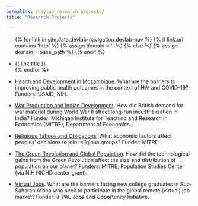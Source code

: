 ```yaml
---
permalink: /devlab_research_projects/
title: "Research Projects"

---
```


<!-- =============================Dev Lab header Below========================== -->

<div class="masthead">
  <div class="masthead__inner-wrap">
    <div class="masthead__menu">
      <nav id="" class="greedy-nav">
        <!-- <button><div class="navicon"></div></button> -->
        <ul class="visible-links">
                
{% for link in site.data.devlab-navigation.devlab-nav %}
            {% if link.url contains 'http' %}
              {% assign domain = '' %}
              {% else %}
              {% assign domain = base_path %}
            {% endif %}
            <li class="masthead__menu-item"><a href="{{ domain }}{{ link.url }}">{{ link.title }}</a></li>
          {% endfor %}
        </ul>
        <ul class="hidden-links hidden"></ul>
      </nav>
    </div>
  </div>
</div>


<!-- =============================Dev Lab Content Below========================== -->
* [Health and Development in Mozambique](https://fordschool.umich.edu/mozambique-research). What are the barriers to improving public health outcomes in the context of HIV and COVID-19? Funders: USAID; NIH.
 

* <ins>War Production and Indian Development</ins>. How did British demand for war materiel during World War II affect long-run industrialization in India? Funder: Michigan Institute for Teaching and Research in Economics (MITRE), Department of Economics. 
 

* <ins>Religious Taboos and Obligations</ins>. What economic factors affect peoples’ decisions to join religious groups? Funder: MITRE.
 

* <ins>The Green Revolution and Global Population</ins>. How did the technological gains from the Green Revolution affect the size and distribution of population on our planet? Funders: MITRE; Population Studies Center (via NIH NICHD center grant). 
 

* <ins>Virtual Jobs</ins>. What are the barriers facing new college graduates in Sub-Saharan Africa who seek to participate in the global remote (virtual) job market? Funder: J-PAL Jobs and Opportunity Initiative.